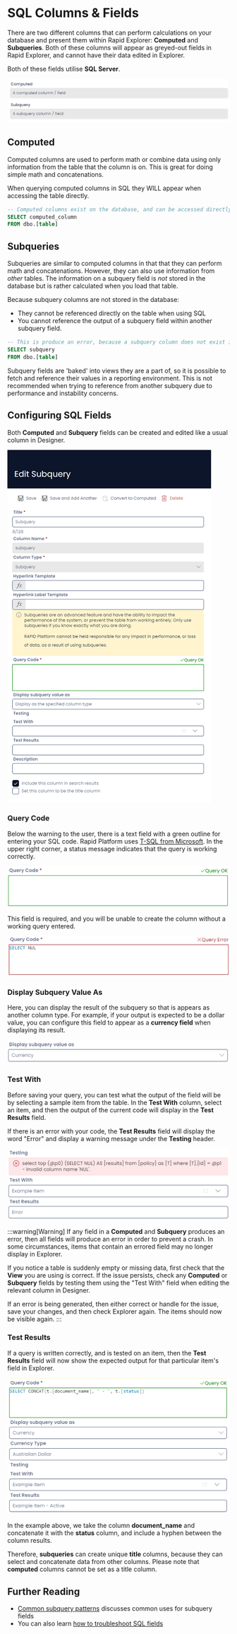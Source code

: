 # SQL Columns & Fields

There are two different columns that can perform calculations on your database and present them within Rapid Explorer: **Computed** and **Subqueries**. Both of these columns will appear as greyed-out fields in Rapid Explorer, and cannot have their data edited in Explorer.

Both of these fields utilise **SQL Server**.

![A screenshot depicting a Computed and Subquery field, as they appear inside Rapid Explorer. Both fields have their backgrounds greyed-out, indicating that they cannot be edited. The computed field contains the text 'A computed column / field', whereas the subquery field below it reads 'A subquery column / field.'](<example columns.png>)

## Computed

Computed columns are used to perform math or combine data using only information from the table that the column is on. This is great for doing simple math and concatenations.

When querying computed columns in SQL they WILL appear when accessing the table directly.

```sql
-- Computed columns exist on the database, and can be accessed directly using SQL.
SELECT computed_column
FROM dbo.[table]
```

## Subqueries

Subqueries are similar to computed columns in that that they can perform math and concatenations. However, they can also use information from *other* tables. The information on a subquery field is *not* stored in the database but is rather calculated when you load that table. 

Because subquery columns are not stored in the database:
- They cannot be referenced directly on the table when using SQL
- You cannot reference the output of a subquery field within another subquery field.

```sql
-- This is produce an error, because a subquery column does not exist in the database.
SELECT subquery
FROM dbo.[table]
```

Subquery fields are 'baked' into views they are a part of, so it is possible to fetch and reference their values in a reporting environment. This is not recommended when trying to reference from another subquery due to performance and instability concerns.

## Configuring SQL Fields

Both **Computed** and **Subquery** fields can be created and edited like a usual column in Designer.

![A screenshot of the "Edit Subquery" side panel when creating a subquery field. The main difference to the regular column UI is a yellow warning box that reads: "Subqueries are an advanced feature and have the ability to impact the performance of the system, or prevent the table from working entirely. Only use subqueries if you know exactly what you are doing. RAPID Platform cannot be held responsible for any impact in performance, or loss of data, as a result of using subqueries.](<Edit Subquery Fields.png>)

### Query Code

Below the warning to the user, there is a text field with a green outline for entering your SQL code. Rapid Platform uses [T-SQL from Microsoft](https://learn.microsoft.com/en-us/sql/t-sql/language-reference?view=sql-server-ver16). In the upper right corner, a status message indicates that the query is working correctly.

![A closer-up screenshot of the Query Code field. It contains a green outline and a message that the code is working correctly, with the display "Query OK" and a checkmark in green.](query_code.png)

This field is required, and you will be unable to create the column without a working query entered.

![The text field contains an error, and so now the text field is outlined in red. The status in the upper right corner of the field now reads "Query Error" with an X in red. Inside the text field the user has typed "Select NUL" and because "NUL" is not an SQL term, the field has broken.](query_error.png)

### Display Subquery Value As

Here, you can display the result of the subquery so that is appears as another column type. For example, if your output is expected to be a dollar value, you can configure this field to appear as a **currency field** when displaying its result.

![A screenshot of the "Display Subquery As" field, which now contains the choice: "Currency".](display_as.png)

### Test With

Before saving your query, you can test what the output of the field will be by selecting a sample item from the table. In the **Test With** column, select an item, and then the output of the current code will display in the **Test Results** field.

If there is an error with your code, the **Test Results** field will display the word "Error" and display a warning message under the **Testing** header.

![A screenshot of the error message that displays. In the red box, the error message reads "Invalid column name 'NUL'. In the "Test With" field, the user has selected "Example Item", and the "Test Results" contains the word "Error".](testing_error.png)

:::warning[Warning]
If any field in a **Computed** and **Subquery** produces an error, then all fields will produce an error in order to prevent a crash. In some circumstances, items that contain an errored field may no longer display in Explorer.

If you notice a table is suddenly empty or missing data, first check that the **View** you are using is correct. If the issue persists, check any **Computed** or **Subquery** fields by testing them using the "Test With" field when editing the relevant column in Designer.

If an error is being generated, then either correct or handle for the issue, save your changes, and then check Explorer again. The items should now be visible again.
:::

### Test Results

If a query is written correctly, and is tested on an item, then the **Test Results** field will now show the expected output for that particular item's field in Explorer.

![In this example, the user has entered the following query: "SELECT CONCAT(t.[document_name], ' - ', t.[status])". This takes the document_name column, adds a hyphen with spacing, and then displays the status of the item afterwards. In the Test Results, the field reads: "Example Item - Active", which means this is what the field will display in Explorer.](query_working.png)

In the example above, we take the column **document_name** and concatenate it with the **status** column, and include a hyphen between the column results.

Therefore, **subqueries** can create unique **title** columns, because they can select and concatenate data from other columns. Please note that **computed** columns cannot be set as a title column.

## Further Reading

- [Common subquery patterns](</docs/Rapid/Keyper%20Manual/Designer/SQL/Common-SQL-Patterns/>) discusses common uses for subquery fields
- You can also learn [how to troubleshoot SQL fields](</docs/Rapid/Keyper%20Manual/Designer/SQL/Troubleshooting>)